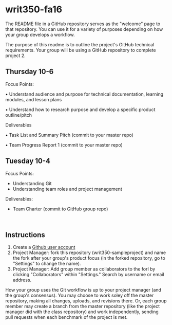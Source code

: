 # writ350-fa16
The README file in a GitHub repository serves as the "welcome" page to that repository. You can use it for a variety of purposes depending on how your group develops a workflow. 

The purpose of this readme is to outline the project's GitHub technical requirements. Your group will be using a GitHub repository to complete project 2. 

<h2>Thursday 10-6</h2>

Focus Points:

•	Understand audience and purpose for technical documentation, learning modules, and lesson plans

•	Understand how to research purpose and develop a specific product outline/pitch


Deliverables

•	Task List and Summary Pitch (commit to your master repo)

•	Team Progress Report 1 (commit to your master repo)


<h2>Tuesday 10-4</h2>
Focus Points:
<ul>
<li>Understanding Git</li>
<li>Understanding team roles and project management</li>
</ul>
Deliverables:
<ul>
<li>Team Charter (commit to GitHub group repo) </li>
</ul>

<br>



<h2>Instructions</h2>

<ol>
<li>Create a <a href="https://github.com/join?source=header-home">Github user account </a></li>
<li>Project Manager: fork this repository (writ350-sampleproject) and name the fork after your group's product focus (in the forked repository, go to "Settings" to change the name). </li>
<li>Project Manager: Add group member as collaborators to the forl by clicking "Collaborators" within "Settings." Search by username or email address. </li>
</ol>

How your group uses the Git workflow is up to your project manager (and the group's consensus). You may choose to work soley off the master repository, making all changes, uploads, and revisions there. Or, each group member may create a branch from the master repository (like the project manager did with the class repository) and work independently, sending pull requests when each benchmark of the project is met. 


